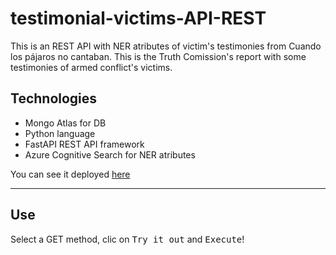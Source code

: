 # testimonial-victims-API-REST

This is an REST API with NER atributes of victim's testimonies from Cuando los pájaros no cantaban. 
This is the Truth Comission's report with some testimonies of armed conflict's victims.

## Technologies

* Mongo Atlas for DB
* Python language
* FastAPI REST API framework
* Azure Cognitive Search for NER atributes

You can see it deployed [here](http://testimoniesreport.azurewebsites.net/) 

---

## Use

Select a GET method, clic on <kbd>Try it out</kbd> and <kbd>Execute</kbd>!

